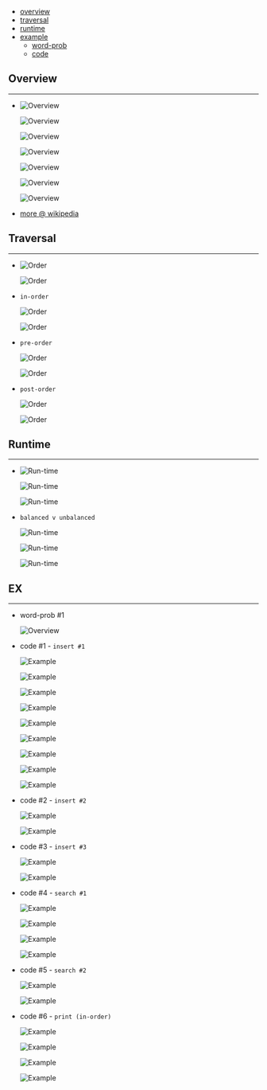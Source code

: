 * [overview](#overview)
* [traversal](#traversal)
* [runtime](#runtime)
* [example](#example)
  * [word-prob](#word-prob)
  * [code](#code)

## Overview <a name="overview"></a>

---

* ![Overview](./_asset/img/3.png)

	![Overview](./_asset/img/72.png)

	![Overview](./_asset/img/73.png)  

	![Overview](./_asset/img/40.png)

	![Overview](./_asset/img/51.png)

  ![Overview](./_asset/img/00.png)

  ![Overview](./_asset/img/60.png)

* [more @ wikipedia](https://en.wikipedia.org/wiki/Binary_search_tree)

## Traversal <a name="traversal"></a>

---

* ![Order](./_asset/img/67.png)

  ![Order](./_asset/img/39.png)

* `in-order`

  ![Order](./_asset/img/68.png)

  ![Order](./_asset/img/15.png)

* `pre-order`

  ![Order](./_asset/img/69.png)

  ![Order](./_asset/img/16.png)

* `post-order`

  ![Order](./_asset/img/70.png)

  ![Order](./_asset/img/18.png)

## Runtime <a name="runtime"></a>

---

* ![Run-time](./_asset/img/6.png)

  ![Run-time](./_asset/img/13.png)  

  ![Run-time](./_asset/img/5.png)

* `balanced v unbalanced`

  ![Run-time](./_asset/img/34.png)

  ![Run-time](./_asset/img/10.png)

  ![Run-time](./_asset/img/11.png)

## EX <a name="example"></a>

---

* word-prob #1 <a name="word-prob"></a>

  ![Overview](./_asset/img/9.png)

* code #1 - `insert #1` <a name="code"></a>

  ![Example](./_asset/img/23.png)

  ![Example](./_asset/img/24.png)

  ![Example](./_asset/img/25.png)
  
  ![Example](./_asset/img/27.png)

  ![Example](./_asset/img/28.png)
  
  ![Example](./_asset/img/29.png)
  
  ![Example](./_asset/img/30.png)
  
  ![Example](./_asset/img/31.png)
  
  ![Example](./_asset/img/32.png)

* code #2 - `insert #2`

  ![Example](./_asset/img/46.png)

  ![Example](./_asset/img/48.png)

* code #3 - `insert #3`

  ![Example](./_asset/img/63.png)

  ![Example](./_asset/img/64.png)

* code #4 - `search #1`

  ![Example](./_asset/img/49.png)

  ![Example](./_asset/img/50.png)
  
	![Example](./_asset/img/52.png)

	![Example](./_asset/img/53.png)

* code #5 - `search #2`

  ![Example](./_asset/img/65.png)  

  ![Example](./_asset/img/66.png)

* code #6 - `print (in-order)`

  ![Example](./_asset/img/54.png)

  ![Example](./_asset/img/55.png)

  ![Example](./_asset/img/56.png)

  ![Example](./_asset/img/58.png)